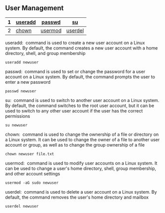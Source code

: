 <h2>User Management</h2>

|1|[useradd](#1)|[passwd](#2)|[su](#3)|
|-|-----------|---------|----------|
|2|[chown](#4)|[usermod](#5)|[userdel](#6)|


<span id="1">
<p>useradd:&nbsp command is used to create a new user account on a Linux system. By default, the command creates a new user account with a home directory, shell, and group membership</p>

```
useradd newuser
```

<span id="2">
<p>passwd:&nbsp command is used to set or change the password for a user account on a Linux system. By default, the command prompts the user to enter a new password</p>

```
passwd newuser
```

<span id="3">
<p>su:&nbsp command is used to switch to another user account on a Linux system. By default, the command switches to the root user account, but it can be used to switch to any other user account if the user has the correct permissions</p>

```
su newuser
```

<span id="4">
<p>chown:&nbsp command is used to change the ownership of a file or directory on a Linux system. It can be used to change the owner of a file to another user account or group, as well as to change the group ownership of a file</p>

```
chown newuser file.txt
```

<span id="5">
<p>usermod:&nbsp command is used to modify user accounts on a Linux system. It can be used to change a user's home directory, shell, group membership, and other account settings</p>

```
usermod -aG sudo newuser

```

<span id="6">
<p>userdel:&nbsp command is used to delete a user account on a Linux system. By default, the command removes the user's home directory and mailbox</p>

```
userdel newuser
```
